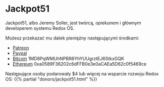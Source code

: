 # Jackpot51

Jackpot51, albo Jeremy Soller, jest twórcą, opiekunem i głównym developerem systemu Redox OS.

Możesz przekazać mu datek pieniężny następującymi środkami:

- [Patreon](https://www.patreon.com/redox_os)
- [Paypal](https://www.paypal.me/redoxos)
- [Bitcoin](bitcoin:1MD8PqWMUhNPBR6YhYUUgrztEJ6StkxGQK) 1MD8PqWMUhNPBR6YhYUUgrztEJ6StkxGQK
- [Ethereum](ethereum:0xa0589F36202c6dFFB0e3e0aCAEa5D62c0f5469ce) 0xa0589F36202c6dFFB0e3e0aCAEa5D62c0f5469ce

Następujące osoby podarowały $4 lub więcej na wsparcie rozwoju Redox OS:
{{% partial "donors/jackpot51.html" %}}
